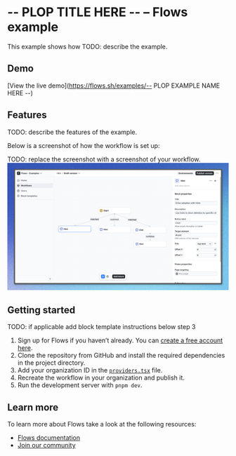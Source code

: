 # -- PLOP TITLE HERE -- – Flows example

This example shows how TODO: describe the example.

## Demo

[View the live demo](https://flows.sh/examples/-- PLOP EXAMPLE NAME HERE --)

## Features

TODO: describe the features of the example.

Below is a screenshot of how the workflow is set up:

TODO: replace the screenshot with a screenshot of your workflow.
![Workflow](./workflow.png)

## Getting started

TODO: if applicable add block template instructions below step 3

1. Sign up for Flows if you haven’t already. You can [create a free account here](https://app.flows.sh/signup).
2. Clone the repository from GitHub and install the required dependencies in the project directory.
3. Add your organization ID in the [`providers.tsx`](./src/app/providers.tsx) file.
4. Recreate the workflow in your organization and publish it.
5. Run the development server with `pnpm dev`.

## Learn more

To learn more about Flows take a look at the following resources:

- [Flows documentation](https://flows.sh/docs)
- [Join our community](https://flows.sh/join-slack)
